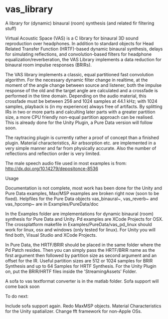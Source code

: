 # vas_library
A library for (dynamic) binaural (room) synthesis (and related fir filtering stuff)

Virtual Acoustic Space (VAS) is a C library for binaural 3D sound reproduction over headphones. In addition to standard objects for Head Related Transfer Function (HRTF)-based dynamic binaural synthesis, delays for simulating reflections, and convolution-based filters for headphone equalization/reverberation, the VAS Library implements a data reduction for binaural room impulse responses (BRIRs).

The VAS library implements a classic, equal partitioned fast convolution algorithm. For the necessary dynamic filter change in realtime, at the moment of the angle change between source and listener, both the impulse response of the old and the target angle are calculated and a crossfade is performed in the time domain. Depending on the audio material, this crossfade must be between 256 and 1024 samples at 44.1 kHz; with 1024 samples, playback is (in my experience) always free of artifacts. 
By splitting IRs in two or more parts and calculting later parts with a greater partition size, a more CPU friendly non-equal partition approach can be realised. This is already done
for the Unity Plugin, a Pure Data version will follow soon.

The raytracing plugin is currently rather a proof of concept than a finished plugin. Material characteristics, Air arbsorption etc. are implemented in a very simple manner and
far from physically accurate. Also the number of reflections and reflection order is very limited.

The male speech audio file used in most examples is from:
http://dx.doi.org/10.14279/depositonce-8536

Usage

Documentation is not complete, most work has been done for the Unity and Pure Data examples, Max/MSP examples are broken right now (soon to be fixed).
Helpfiles for the Pure Data objects vas_binaural~, vas_reverb~ and vas_hpcomp~ are in Examples/PureData/doc

In the Examples folder are implementations for dynamic binaural (room) synthesis for Pure Data and Unity. Pd examples are XCode Projects for OSX. 
The crossplatform makefile in Examples/PureData/vas_pd_linux should work for linux, osx and windows (only tested for linux).
For Unity you will find both, Visual Studio and XCode Projects. 

In Pure Data, the HRTF/BRIR should be placed in the same folder where the Pd Patch resides. Then you can simply pass the HRTF/BRIR name as the first argument then followed by partition size as second argument and an offset for the IR. Useful partition sizes are 512 or 1024 samples for BRIR Synthesis and up to 64 Samples for HRTF Synthesis.
For the Unity Plugin on, put the BRIR/HRTF files inside the 'StreamingAssets' Folder. 

A sofa to vas textformat converter is in the matlab folder. Sofa support will come back soon

To do next:

Include sofa support again.
Redo MaxMSP objects.
Material Characteristics for the Unity spatializer.
Change fft framework for non-Apple OSs.





